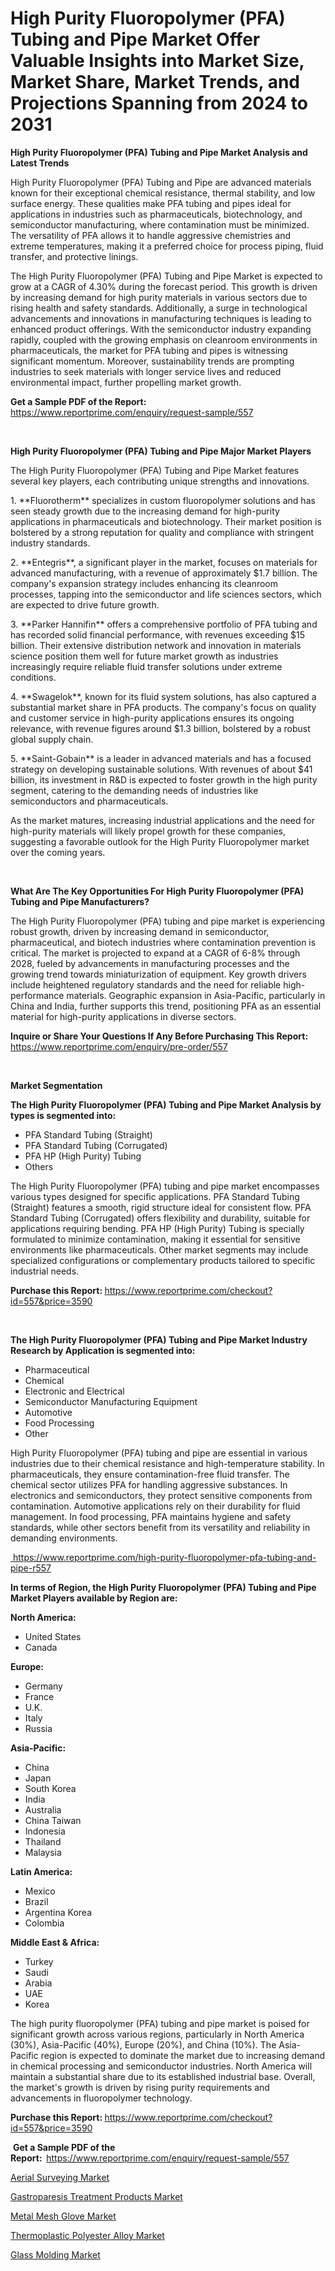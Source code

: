 <p><h1>High Purity Fluoropolymer (PFA) Tubing and Pipe Market Offer Valuable Insights into Market Size, Market Share, Market Trends, and Projections Spanning from 2024 to 2031</h1></p><p><strong>High Purity Fluoropolymer (PFA) Tubing and Pipe Market Analysis and Latest Trends</strong></p>
<p><p>High Purity Fluoropolymer (PFA) Tubing and Pipe are advanced materials known for their exceptional chemical resistance, thermal stability, and low surface energy. These qualities make PFA tubing and pipes ideal for applications in industries such as pharmaceuticals, biotechnology, and semiconductor manufacturing, where contamination must be minimized. The versatility of PFA allows it to handle aggressive chemistries and extreme temperatures, making it a preferred choice for process piping, fluid transfer, and protective linings.</p><p>The High Purity Fluoropolymer (PFA) Tubing and Pipe Market is expected to grow at a CAGR of 4.30% during the forecast period. This growth is driven by increasing demand for high purity materials in various sectors due to rising health and safety standards. Additionally, a surge in technological advancements and innovations in manufacturing techniques is leading to enhanced product offerings. With the semiconductor industry expanding rapidly, coupled with the growing emphasis on cleanroom environments in pharmaceuticals, the market for PFA tubing and pipes is witnessing significant momentum. Moreover, sustainability trends are prompting industries to seek materials with longer service lives and reduced environmental impact, further propelling market growth.</p></p>
<p><strong>Get a Sample PDF of the Report:&nbsp;</strong> <a href="https://www.reportprime.com/enquiry/request-sample/557">https://www.reportprime.com/enquiry/request-sample/557</a></p>
<p>&nbsp;</p>
<p><strong>High Purity Fluoropolymer (PFA) Tubing and Pipe Major Market Players</strong></p>
<p><p>The High Purity Fluoropolymer (PFA) Tubing and Pipe Market features several key players, each contributing unique strengths and innovations. </p><p>1. **Fluorotherm** specializes in custom fluoropolymer solutions and has seen steady growth due to the increasing demand for high-purity applications in pharmaceuticals and biotechnology. Their market position is bolstered by a strong reputation for quality and compliance with stringent industry standards.</p><p>2. **Entegris**, a significant player in the market, focuses on materials for advanced manufacturing, with a revenue of approximately $1.7 billion. The company's expansion strategy includes enhancing its cleanroom processes, tapping into the semiconductor and life sciences sectors, which are expected to drive future growth.</p><p>3. **Parker Hannifin** offers a comprehensive portfolio of PFA tubing and has recorded solid financial performance, with revenues exceeding $15 billion. Their extensive distribution network and innovation in materials science position them well for future market growth as industries increasingly require reliable fluid transfer solutions under extreme conditions.</p><p>4. **Swagelok**, known for its fluid system solutions, has also captured a substantial market share in PFA products. The company's focus on quality and customer service in high-purity applications ensures its ongoing relevance, with revenue figures around $1.3 billion, bolstered by a robust global supply chain.</p><p>5. **Saint-Gobain** is a leader in advanced materials and has a focused strategy on developing sustainable solutions. With revenues of about $41 billion, its investment in R&D is expected to foster growth in the high purity segment, catering to the demanding needs of industries like semiconductors and pharmaceuticals.</p><p>As the market matures, increasing industrial applications and the need for high-purity materials will likely propel growth for these companies, suggesting a favorable outlook for the High Purity Fluoropolymer market over the coming years.</p></p>
<p>&nbsp;</p>
<p><strong>What Are The Key Opportunities For High Purity Fluoropolymer (PFA) Tubing and Pipe Manufacturers?</strong></p>
<p><p>The High Purity Fluoropolymer (PFA) tubing and pipe market is experiencing robust growth, driven by increasing demand in semiconductor, pharmaceutical, and biotech industries where contamination prevention is critical. The market is projected to expand at a CAGR of 6-8% through 2028, fueled by advancements in manufacturing processes and the growing trend towards miniaturization of equipment. Key growth drivers include heightened regulatory standards and the need for reliable high-performance materials. Geographic expansion in Asia-Pacific, particularly in China and India, further supports this trend, positioning PFA as an essential material for high-purity applications in diverse sectors.</p></p>
<p><strong>Inquire or Share Your Questions If Any Before Purchasing This Report:</strong> <a href="https://www.reportprime.com/enquiry/pre-order/557">https://www.reportprime.com/enquiry/pre-order/557</a></p>
<p>&nbsp;</p>
<p><strong>Market Segmentation</strong></p>
<p><strong>The High Purity Fluoropolymer (PFA) Tubing and Pipe Market Analysis by types is segmented into:</strong></p>
<p><ul><li>PFA Standard Tubing (Straight)</li><li>PFA Standard Tubing (Corrugated)</li><li>PFA HP (High Purity) Tubing</li><li>Others</li></ul></p>
<p><p>The High Purity Fluoropolymer (PFA) tubing and pipe market encompasses various types designed for specific applications. PFA Standard Tubing (Straight) features a smooth, rigid structure ideal for consistent flow. PFA Standard Tubing (Corrugated) offers flexibility and durability, suitable for applications requiring bending. PFA HP (High Purity) Tubing is specially formulated to minimize contamination, making it essential for sensitive environments like pharmaceuticals. Other market segments may include specialized configurations or complementary products tailored to specific industrial needs.</p></p>
<p><strong>Purchase this Report:&nbsp;</strong><a href="https://www.reportprime.com/checkout?id=557&price=3590">https://www.reportprime.com/checkout?id=557&price=3590</a></p>
<p>&nbsp;</p>
<p><strong>The High Purity Fluoropolymer (PFA) Tubing and Pipe Market Industry Research by Application is segmented into:</strong></p>
<p><ul><li>Pharmaceutical</li><li>Chemical</li><li>Electronic and Electrical</li><li>Semiconductor Manufacturing Equipment</li><li>Automotive</li><li>Food Processing</li><li>Other</li></ul></p>
<p><p>High Purity Fluoropolymer (PFA) tubing and pipe are essential in various industries due to their chemical resistance and high-temperature stability. In pharmaceuticals, they ensure contamination-free fluid transfer. The chemical sector utilizes PFA for handling aggressive substances. In electronics and semiconductors, they protect sensitive components from contamination. Automotive applications rely on their durability for fluid management. In food processing, PFA maintains hygiene and safety standards, while other sectors benefit from its versatility and reliability in demanding environments.</p></p>
<p><a href="https://www.reportprime.com/high-purity-fluoropolymer-pfa-tubing-and-pipe-r557">&nbsp;https://www.reportprime.com/high-purity-fluoropolymer-pfa-tubing-and-pipe-r557</a></p>
<p><strong>In terms of Region, the High Purity Fluoropolymer (PFA) Tubing and Pipe Market Players available by Region are:</strong></p>
<p>
    <p> <strong> North America: </strong>
        <ul>
            <li>United States</li>
            <li>Canada</li>
        </ul>
        </p> 
    <p> <strong> Europe: </strong>
        <ul>
            <li>Germany</li>
            <li>France</li>
            <li>U.K.</li>
            <li>Italy</li>
            <li>Russia</li>
        </ul>
        </p> 
    <p> <strong> Asia-Pacific: </strong>
        <ul>
            <li>China</li>
            <li>Japan</li>
            <li>South Korea</li>
            <li>India</li>
            <li>Australia</li>
            <li>China Taiwan</li>
            <li>Indonesia</li>
            <li>Thailand</li>
            <li>Malaysia</li>
        </ul>
        </p> 
    <p> <strong> Latin America: </strong>
        <ul>
            <li>Mexico</li>
            <li>Brazil</li>
            <li>Argentina Korea</li>
            <li>Colombia</li>
        </ul>
        </p> 
    <p> <strong> Middle East & Africa: </strong>
        <ul>
            <li>Turkey</li>
            <li>Saudi</li>
            <li>Arabia</li>
            <li>UAE</li>
            <li>Korea</li>
        </ul>
    </p>
    </p>
<p><p>The high purity fluoropolymer (PFA) tubing and pipe market is poised for significant growth across various regions, particularly in North America (30%), Asia-Pacific (40%), Europe (20%), and China (10%). The Asia-Pacific region is expected to dominate the market due to increasing demand in chemical processing and semiconductor industries. North America will maintain a substantial share due to its established industrial base. Overall, the market's growth is driven by rising purity requirements and advancements in fluoropolymer technology.</p></p>
<p><strong>Purchase this Report: </strong><a href="https://www.reportprime.com/checkout?id=557&price=3590">https://www.reportprime.com/checkout?id=557&price=3590</a></p>
<p>&nbsp;<strong>Get a Sample PDF of the Report:&nbsp;&nbsp;</strong><a href="https://www.reportprime.com/enquiry/request-sample/557">https://www.reportprime.com/enquiry/request-sample/557</a></p>
<p><strong></strong></p>
<p><p><a href="https://medium.com/@candicecromwelld63/aerial-surveying-market-outlook-and-forecast-from-2024-to-2031-6eeb064afbed">Aerial Surveying Market</a></p><p><a href="https://issuu.com/reportprime-2/docs/gastroparesis-treatment-products-ma_991059e67a2a8e">Gastroparesis Treatment Products Market</a></p><p><a href="https://www.linkedin.com/pulse/metal-mesh-glove-market-global-trends-forecast-2024-2031-cvt2f?trackingId=kOl4ydG1RIGTiRvH5e42%2Fw%3D%3D">Metal Mesh Glove Market</a></p><p><a href="https://github.com/luckyshygirl/Market-Research-Report-List-6/blob/main/thermoplastic-polyester-alloy-market.md">Thermoplastic Polyester Alloy Market</a></p><p><a href="https://medium.com/@candicecromwelld63/glass-molding-market-global-market-insights-and-sales-trends-2024-to-2031-ad4ab5612126">Glass Molding Market</a></p></p>